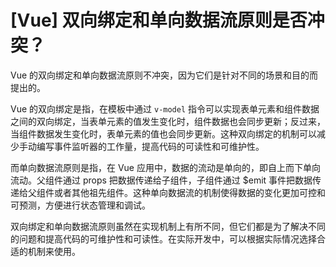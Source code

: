 # [Vue] 双向绑定和单向数据流原则是否冲突？

Vue 的双向绑定和单向数据流原则不冲突，因为它们是针对不同的场景和目的而提出的。

Vue 的双向绑定是指，在模板中通过 `v-model` 指令可以实现表单元素和组件数据之间的双向绑定，当表单元素的值发生变化时，组件数据也会同步更新；反过来，当组件数据发生变化时，表单元素的值也会同步更新。这种双向绑定的机制可以减少手动编写事件监听器的工作量，提高代码的可读性和可维护性。

而单向数据流原则是指，在 Vue 应用中，数据的流动是单向的，即自上而下单向流动。父组件通过 props 把数据传递给子组件，子组件通过 $emit 事件把数据传递给父组件或者其他祖先组件。这种单向数据流的机制使得数据的变化更加可控和可预测，方便进行状态管理和调试。

双向绑定和单向数据流原则虽然在实现机制上有所不同，但它们都是为了解决不同的问题和提高代码的可维护性和可读性。在实际开发中，可以根据实际情况选择合适的机制来使用。